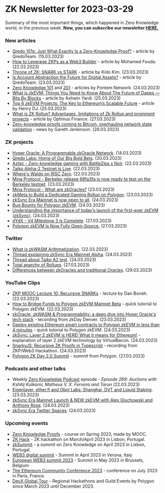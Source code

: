 # ZK Newsletter for 2023-03-29
Summary of the most important things, which happened in Zero Knowledge world, in the previous week. **Now, you can subscribe our newsletter [HERE.](https://zknewsletter.com/)**

### New articles 
* [Qredo 101s: Just What Exactly Is a Zero-Knowledge Proof?](https://www.qredo.com/blog/qredo-101s-just-what-exactly-is-a-zero-knowledge-proof) - article by QredoTeam. (15.03.2023)
* [How to Leverage ZKPs as a Web3 Builder](https://medium.com/alliancedao/how-to-leverage-zkps-as-a-web3-builder-ae504783973d) - article by Mohamed Fouda. (22.03.2023)
* [Throne of ZK: SNARK vs STARK](https://medium.com/@kido.kim/throne-of-zk-snark-vs-stark-e449984d5c36) - article by Kido Kim. (23.03.2023)
* [Is Account Abstraction the Future for Digital Assets?](https://www.qredo.com/blog/is-account-abstraction-the-future-for-digital-assets) - article by QredoTeam. (23.03.2023)
* [Zero Knowledge 101](https://blog.pontem.network/zero-knowledge-101-fc7476e984c3) and [201](https://blog.pontem.network/zero-knowledge-201-16864126768d) - articles by Pontem Network. (24.03.2023)
* [What is zkEVM: Things You Need to Know About The Future of Dapps — Bits By Blocks](https://medium.com/@ashwin.yar/what-is-zkevm-things-you-need-to-know-about-the-future-of-dapps-bits-by-blocks-378d272fa48) - article by Ashwin Yardi. (25.03.2023)
* [Top 6 zkEVM Projects: The Key to Ethereum’s Scalable Future](https://medium.com/@henrydj9060/top-6-zkevm-projects-the-key-to-ethereums-scalable-future-baa7317f2cec) - article by Henry DJ. (25.03.2023)
* [What is ZK Rollup? Advantages, limitations of Zk Rollup and prominent projects](https://medium.com/leclevietnam/what-is-zk-rollup-advantages-limitations-of-zk-rollup-and-prominent-projects-5883872cbc71) - article by Optimus Finance. (27.03.2023)
* [Zero-knowledge proofs coming to Bitcoin, overhauling network state validation](https://cointelegraph.com/news/zero-knowledge-proofs-coming-to-bitcoin-overhauling-network-state-validation) - news by Gareth Jenkinson. (28.03.2023)

### ZK projects
* [Hyper Oracle: A Programmable zkOracle Network](https://mirror.xyz/hyperoracleblog.eth/qbefsToFgFxBZBocwlkX-HXbpeUzZiv2UB5CmxcaFTM). (14.03.2023)
* [Qredo Labs: Home of Our Big Bold Bets](https://www.qredo.com/blog/qredo-labs-home-of-our-big-bold-bets). (20.03.2023)
* [Aztec - Zero-knowledge gaming with BattleZips x Noir](https://medium.com/aztec-protocol/zero-knowledge-gaming-with-battlezips-x-noir-50b046c158b3). (22.03.2023)
* [Taiko Alpha-2 Testnet is Live](https://mirror.xyz/labs.taiko.eth/A6G6TNN-CXDAhl42k_bNHg_20fyGcT0xH-LBBSOPNzU). (22.03.2023)
* [Where's Waldo on RISC Zero](https://www.risczero.com/blog/waldo). (22.03.2023)
* [Mina Protocol - Berkeley release 68fa3fa is now ready to test on the Berkeley testnet](https://github.com/MinaProtocol/mina/discussions/12905). (23.03.2023)
* [Mina Protocol - What are zkOracles?](https://minaprotocol.com/blog/what-are-zkoracles) (23.03.2023)
* [zkMeta to Build a Dedicated Gaming Rollup on Polygon](https://polygon.technology/blog/zkmeta-to-build-a-dedicated-gaming-rollup-on-polygon). (23.03.2023)
* [zkSync Era Mainnet is now open to all](https://blog.matter-labs.io/gm-zkevm-171b12a26b36). (24.03.2023)
* [Bug Bounty for Polygon zkEVM](https://polygon.technology/blog/bug-bounty-for-polygon-zkevm). (24.03.2023)
* [Understanding the importance of today’s launch of the first-ever zkEVM (zkSync)](https://medium.com/@javrela/understanding-the-importance-of-todays-launch-of-the-first-ever-zkevm-85a021087d70). (24.03.2023)
* [dYdX - V4 Milestone 3 is Complete](https://dydx.exchange/blog/v4-milestone-3-is-complete). (27.03.2023)
* [Polygon zkEVM Is Now Fully Open-Source.](https://polygon.technology/blog/polygon-zkevm-is-now-fully-open-source) (27.03.2023)

### Twitter
* [What is zkWASM Arithmetization](https://twitter.com/Suci_Community/status/1638336435148427264). (22.03.2023)
* [Thread explaining zkSync Era Mainnet Alpha](https://twitter.com/zksync/status/1639251197898129408/). (24.03.2023)
* [Thread about Taiko A2 test](https://twitter.com/MikkoIkola/status/1639343731882209280). (24.03.2023)
* [Total anarchy of Rollups](https://twitter.com/taikoxyz/status/1640408281826091008). (27.03.2023)
* [Differences between zkOracles and traditional Oracles](https://twitter.com/HyperOracle/status/1640231473625333760). (29.03.2023)

### YouTube Clips
* [ZKP MOOC Lecture 10: Recursive SNARKs](https://www.youtube.com/watch?v=0LW-qeVe6QI) - lecture by Dan Boneh. (22.03.2023)
* [How to Bridge Funds to Polygon zkEVM Mainnet Beta](https://www.youtube.com/watch?v=olbSeX8SKI4) - quick tutorial to Polygon zkEVM. (22.03.2023)
* [zkOracle, zkWASM & Programmability: a deep dive into Hyper Oracle's tech stack](https://www.youtube.com/watch?v=kHT6uOX3jto) - tecording from zkDay Denver. (23.03.2023)
* [Deploy existing Ethereum smart contracts to Polygon zkEVM in less than 4 minutes](https://www.youtube.com/watch?v=5ufjMI_9gNs) - quick tutorial to Polygon zkEVM. (24.03.2023)
* [zkSync: Layer 2 zkEVM is HERE! What it means for Ethereum!](https://www.youtube.com/watch?v=0ke2MTBcZTs) - explanation of layer 2 zkEVM technology by VirtualBacon. (24.03.2023)
* [SnarkyJS: Recursive ZK Proofs in Typescript](https://www.youtube.com/watch?v=KVJWBk0wNSE) - recording from ZKP/Web3 Hackathon. (24.03.2023)
* [Polygon ZK Day 2.0 Summit](https://www.youtube.com/watch?v=el8AS32SMj4) - summit from Polygon. (27.03.2023)

### Podcasts and other talks
* Weekly [Zero Knowledge Podcast](https://zeroknowledge.fm/269-2/) episode - *Episode 269: Auctions with Kshitij Kulkarni, Matheus V. X. Ferreira and Tarun* (22.03.2023) 
* [Eigenlayer, ether.fi and Obol Labs: Shanghai, DVT and Liquid Staking](https://twitter.com/ether_fi/status/1638970344240185344). (23.03.2023)
* [zkSync Era Mainnet Launch & NEW zkEVM with Alex Gluchowski and Anthony Rose](https://www.youtube.com/watch?v=oF5aXocuDuc). (24.03.2023)
* [zkSync Era Twitter Spaces](https://twitter.com/zksync/status/1639276971220688896). (24.03.2023)

### Upcoming events
* [Zero Knowledge Proofs](https://zk-learning.org/) - course on Spring 2023, made by MOOC.
* [ZK Hack](https://zkhack.dev/?utm_source=substack&utm_medium=email) - ZK hackathon on March/April 2023 in Lisbon, Portugal.
* [zkSummit](https://www.zksummit.com/) - a summit on Zero Knowledge on April 2023 in Lisbon, Portugal.
* [WEB3 digital summit](https://web3digitalsummit.com/) - Summit in April 2023 in Verona, Italy
* [European WEB3 summit 2023](https://www.web3eurosummit.eu/) - Summit in May 2023 in Brussels, Belgium
* [The Ethereum Community Conference 2023](https://www.ethcc.io/) - conference on July 2023 in Paris, France.
* [DevX Global Tour](https://polygon.technology/blog/polygon-labs-announces-devx-global-tour) - Regional Hackathons and Guild Events by Polygon since March 2023 until December 2023.
